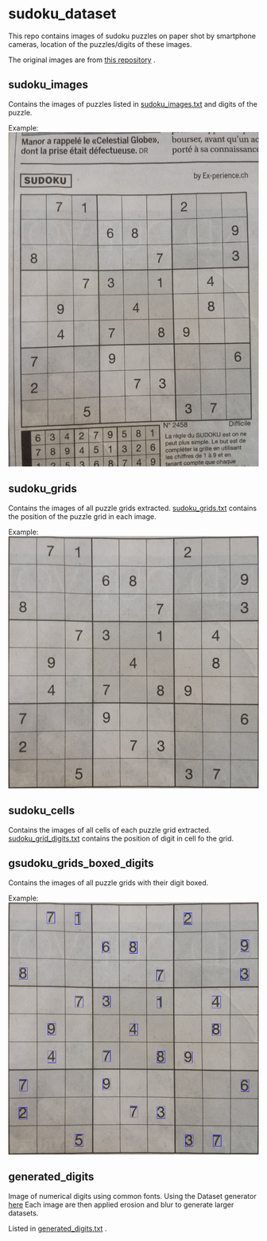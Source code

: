 # sudoku_dataset

This repo contains images of sudoku puzzles on paper shot by smartphone cameras, location of the puzzles/digits of these images.

The original images are from [this repository](https://github.com/wichtounet/sudoku_dataset) .

## sudoku_images
Contains the images of puzzles listed in [sudoku_images.txt](https://github.com/jingyibo123/sudoku_dataset/blob/master/sudoku_images.txt) and digits of the puzzle.

Example:
![image](https://github.com/jingyibo123/sudoku_dataset/blob/master/sudoku_images/image1077.jpg)

## sudoku_grids
Contains the images of all puzzle grids extracted.
[sudoku_grids.txt](https://github.com/jingyibo123/sudoku_dataset/blob/master/sudoku_grids.txt) contains the position of the puzzle grid in each image.

Example:
![image](https://github.com/jingyibo123/sudoku_dataset/blob/master/sudoku_grids/image1077.png)

## sudoku_cells
Contains the images of all cells of each puzzle grid extracted.
[sudoku_grid_digits.txt](https://github.com/jingyibo123/sudoku_dataset/blob/master/sudoku_grid_digits.txt) contains the position of digit in cell fo the grid.

## gsudoku_grids_boxed_digits
Contains the images of all puzzle grids with their digit boxed.

Example:
![image](https://github.com/jingyibo123/sudoku_dataset/blob/master/sudoku_grids_boxed_digits/image1077.png)

## generated_digits
Image of numerical digits using common fonts. 
Using the Dataset generator [here](https://github.com/zafartahirov/not_notMNIST) 
Each image are then applied erosion and blur to generate larger datasets.

Listed in [generated_digits.txt](https://github.com/jingyibo123/sudoku_dataset/blob/master/generated_digits.txt) .



